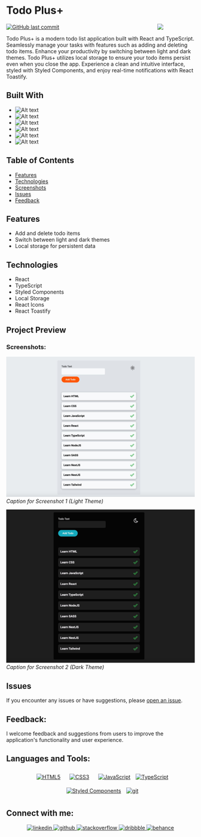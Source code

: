# Todo Plus+

<img align="right" src="https://media.giphy.com/media/du3J3cXyzhj75IOgvA/giphy.gif" width="100"/>

[![GitHub last commit](https://img.shields.io/github/last-commit/Alexandrbig1/react-todo-plus-ts)](https://github.com/Alexandrbig1/react-todo-plus-ts/commits/main)

Todo Plus+ is a modern todo list application built with React and TypeScript. Seamlessly manage your tasks with features such as adding and deleting todo items. Enhance your productivity by switching between light and dark themes. Todo Plus+ utilizes local storage to ensure your todo items persist even when you close the app. Experience a clean and intuitive interface, styled with Styled Components, and enjoy real-time notifications with React Toastify.

## Built With

- ![Alt text](https://img.shields.io/badge/React-61DAFB.svg?style=for-the-badge&logo=React&logoColor=black)
- ![Alt text](https://img.shields.io/badge/TypeScript-3178C6.svg?style=for-the-badge&logo=TypeScript&logoColor=white)
- ![Alt text](https://img.shields.io/badge/JavaScript-F7DF1E.svg?style=for-the-badge&logo=JavaScript&logoColor=black)
- ![Alt text](https://img.shields.io/badge/styledcomponents-DB7093.svg?style=for-the-badge&logo=styled-components&logoColor=white)
- ![Alt text](https://img.shields.io/badge/HTML5-E34F26.svg?style=for-the-badge&logo=HTML5&logoColor=white)
- ![Alt text](https://img.shields.io/badge/CSS3-1572B6.svg?style=for-the-badge&logo=CSS3&logoColor=white)

## Table of Contents

- [Features](#features)
- [Technologies](#technologies)
- [Screenshots](#screenshots)
- [Issues](#Issues)
- [Feedback](#Feedback)

## Features

- Add and delete todo items
- Switch between light and dark themes
- Local storage for persistent data

## Technologies

- React
- TypeScript
- Styled Components
- Local Storage
- React Icons
- React Toastify

## Project Preview

### Screenshots:

![React Todo Plus TypeScript](./public/images/ts1.jpg)
_Caption for Screenshot 1 (Light Theme)_

![React Todo Plus TypeScript](./public/images/ts2.jpg)
_Caption for Screenshot 2 (Dark Theme)_

## Issues

If you encounter any issues or have suggestions, please [open an issue](https://github.com/Alexandrbig1/movies-info/issues).

## Feedback:

I welcome feedback and suggestions from users to improve the application's functionality and user experience.

## Languages and Tools:

<div align="center">  
 
<a href="https://en.wikipedia.org/wiki/HTML5" target="_blank"><img style="margin: 10px" src="https://profilinator.rishav.dev/skills-assets/html5-original-wordmark.svg" alt="HTML5" height="50" /></a>
<a href="https://www.w3schools.com/css/" target="_blank"><img style="margin: 10px" src="https://profilinator.rishav.dev/skills-assets/css3-original-wordmark.svg" alt="CSS3" height="50" /></a>
<a href="https://www.javascript.com/" target="_blank"><img style="margin: 10px" src="https://profilinator.rishav.dev/skills-assets/javascript-original.svg" alt="JavaScript" height="50" /></a>
<a href="https://www.typescriptlang.org/" target="_blank" rel="noreferrer"><img src="https://raw.githubusercontent.com/danielcranney/readme-generator/main/public/icons/skills/typescript-colored.svg" width="36" height="36" alt="TypeScript" /></a>
<a href="https://styled-components.com/" target="_blank"><img style="margin: 10px" src="https://profilinator.rishav.dev/skills-assets/styled-components.png" alt="Styled Components" height="50" /></a>
<a href="https://git-scm.com/" target="_blank" rel="noreferrer"> <img src="https://www.vectorlogo.zone/logos/git-scm/git-scm-icon.svg" alt="git" width="40" height="40"/></a>
</div>

## Connect with me:

<div align="center">
<a href="https://linkedin.com/in/alex-smagin29" target="_blank">
<img src=https://img.shields.io/badge/linkedin-%231E77B5.svg?&style=for-the-badge&logo=linkedin&logoColor=white alt=linkedin style="margin-bottom: 5px;" />
</a>
<a href="https://github.com/alexandrbig1" target="_blank">
<img src=https://img.shields.io/badge/github-%2324292e.svg?&style=for-the-badge&logo=github&logoColor=white alt=github style="margin-bottom: 5px;" />
</a>
  <a href="https://stackoverflow.com/users/22484161/alex-smagin" target="_blank">
<img src=https://img.shields.io/badge/stackoverflow-%23F28032.svg?&style=for-the-badge&logo=stackoverflow&logoColor=white alt=stackoverflow style="margin-bottom: 5px;" />
</a>
<a href="https://dribbble.com/Alexandrbig1" target="_blank">
<img src=https://img.shields.io/badge/dribbble-%23E45285.svg?&style=for-the-badge&logo=dribbble&logoColor=white alt=dribbble style="margin-bottom: 5px;" />
</a>
<a href="https://www.behance.net/a1126" target="_blank">
<img src=https://img.shields.io/badge/behance-%23191919.svg?&style=for-the-badge&logo=behance&logoColor=white alt=behance style="margin-bottom: 5px;" />
</a>  
</div>
